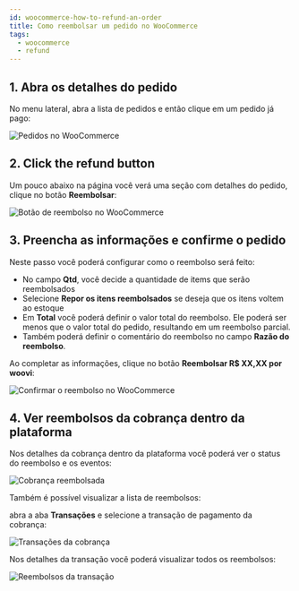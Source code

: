 ```yaml
---
id: woocommerce-how-to-refund-an-order
title: Como reembolsar um pedido no WooCommerce
tags:
  - woocommerce
  - refund
---
```


## 1. Abra os detalhes do pedido

No menu lateral, abra a lista de pedidos e então clique em um pedido já pago:

![Pedidos no WooCommerce](./__assets__/woocommerce-orders.png)

## 2. Click the refund button

Um pouco abaixo na página você verá uma seção com detalhes do pedido, clique no botão **Reembolsar**:

![Botão de reembolso no WooCommerce](./__assets__/woocommerce-refund.png)

## 3. Preencha as informações e confirme o pedido

Neste passo você poderá configurar como o reembolso será feito:

- No campo **Qtd**, você decide a quantidade de items que serão reembolsados
- Selecione **Repor os itens reembolsados** se deseja que os itens voltem ao estoque
- Em **Total** você poderá definir o valor total do reembolso. Ele poderá ser menos que o valor total do pedido, resultando em um reembolso parcial.
- Também poderá definir o comentário do reembolso no campo **Razão do reembolso**.

Ao completar as informações, clique no botão **Reembolsar R$ XX,XX por woovi**:

![Confirmar o reembolso no WooCommerce](./__assets__/woocommerce-refund-confirm.png)

## 4. Ver reembolsos da cobrança dentro da plataforma

Nos detalhes da cobrança dentro da plataforma você poderá ver o status do reembolso e os eventos:

![Cobrança reembolsada](./__assets__/woocommerce-refund-charge.png)

Também é possível visualizar a lista de reembolsos:

abra a aba **Transações** e selecione a transação de pagamento da cobrança:

![Transações da cobrança](./__assets__/woocommerce-charge-transactions.png)

Nos detalhes da transação você poderá visualizar todos os reembolsos:

![Reembolsos da transação](./__assets__/woocommerce-transaction-refunds.png)